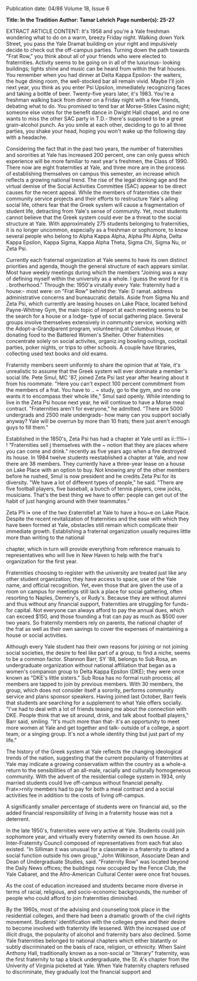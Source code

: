 Publication date: 04/86
Volume 18, Issue 6

**Title: In the Tradition**
**Author: Tamar Lehrich**
**Page number(s): 25-27**

EXTRACT ARTICLE CONTENT:
It's 1958 and you're a Yale freshman wondering what to do on a 
warm, breezy Friday night. Walking down York Street, you pass the 
Yale Dramat building on your right and impulsively decide to check 
out the off-campus parties. Turning down the path towards "Frat 
Row," you think about all of your friends who were elected to 
fraternities. Activity seems to be going on in all of the luxurious-
looking buildings; lights shine and music can be heard from within the 
frat houses. You remember when you had dinner at Delta Kappa 
Epsilon- the waiters, the huge dining room, the well-stocked bar all 
remain vivid. Maybe I'll join next year, you think as you enter Psi 
Upsilon, immediately recognizing faces and taking a bottle of beer. 
Twenty-five years later, it's 1983. You're a freshman walking back 
from dinner on a Friday night with a few friends, debating what to do. 
You promised to tend bar at Morse-Stiles Casino night; someone else 
votes for the benefit dance in Dwight Hall chapel, and no one wants to 
miss the other SAC party in T.D.- there's supposed to be a great 
grain-alcohol punch. As you smile at each other, deciding to go to all 
three parties, you shake your head, hoping you won't wake up the 
following day with a headache. 

Considering the fact that in the past two years, the number of 
fraternities and sororities at Yale has increased 200 percent, one can 
only guess which experience will be more familiar to next year's 
freshmen, the Class of 1990. There now are eight fraternities at Yale, 
and three more are in the process of establishing themselves on 
campus this semester, an increase which reflects a growing national 
trend. The rise of the legal drinking age and the virtual demise of the 
Social Activities Committee (SAC) appear to be direct causes for the 
recent appeal. While the members of fraternities cite their community 
service projects and their efforts to restructure Yale's ailing social life, 
others fear that the Greek system will cause a fragmentation of student 
life, detracting from Yale's sense of community. Yet, most students 
cannot believe that the Greek system could ever be a threat to the 
social structure at Yale. With approximately 275 students belonging 
to fraternities, it is no longer uncommon, especially as a freshman or 
sophomore, to know several people who belong to Alpha Kappa 
Alpha, Alpha Phi Alpha, Delta Kappa Epsilon, Kappa Sigma, Kappa 
Alpha Theta, Sigma Chi, Sigma Nu, or Zeta Psi. 

Currently each fraternal organization at Yale seems to have its own 
distinct priorities and agenda, though the general structure of each 
appears similar. Most have weekly meetings during which the members 
"Joining was a way of 
defining myself within 
the university as a 
whole. I guess the 
word for it is . 
brotherhood." 
Through the: 1950'a virutally every Yale: 
fraternity had a house:- most were: on 
"Frat Row" behind the: Yale: D ramat. 
address administrative concerns and 
bureaucratic details. Aside from Sigma 
Nu and Zeta Psi, which currently are 
leasing houses on Lake Place, located 
behind Payne-Whitney Gym, the main 
topic of import at each meeting seems 
to be the search for a house or a lodge-
type of social gathering place. Several 
groups involve themselves extensively 
in community service, working with 
the Adopt-a-Grandparent program, 
volunteering at Columbus House, or 
donating food to the Battered Women's 
Shelter. Other fraternities concentrate 
solely on social activites, organiz.ing 
bowling outings, 
cocktail parties, 
poker nights, or trips to other schools. 
A couple have libraries, collecting used 
text books and old exams. 

Fraternity members seem uniformly 
to share the opinion that at Yale, it's 
unrealistic to assume that the Greek 
system will ever dominate a member's 
social life. Pete Smul, MC '87, joined 
Zeta Psi last year after hearing about it 
from his roommate. "Here you can't 
expect 100 percent commitment from 
the members of a frat. You have to 
.. 
~ 
study, go to the gym, and no one wants 
it to encompass their whole life," Smul 
said openly. While intending to live in 
the Zeta Psi house next year, he will 
continue to have a 
Morse meal 
contract. "Fraternities aren't for 
everyone," he admitted. "There are 
5000 
undergrads and 2500 
male 
undergrads- how many can you 
support socially anyway? Yale will be 
overrun by more than 10 frats; there 
just aren't enough guys to fill them." 

Established in the 1850's, Zeta Psi 
has had a chapter at Yale until as 
ii::!!!ii~ i ! "Fraternities sell 
j themselves with the 
~ notion that they are 
places where you can 
come and drink." 
recently as five years ago when a fire 
destroyed its house. In 1984 twelve 
students reestablished a chapter at 
Yale, and now there are 38 members. 
They currently have a three-year lease 
on a house on Lake Place with an 
option to buy. Not knowing any of the 
other members before he rushed, Smul 
is now president and he credits Zeta 
Psi for its diversity. "We have a lot of 
different types of people," he said. 
"There are five football players, five 
baseball, a bunch of tennis players, 
crew jocks, musicians. That's the best 
thing we have to offer: people can get 
out of the habit of just hanging around 
with their teammates." 

Zeta P1i i• one of the two £raternitie1 at Yale to have a hou~e on Lake Place. 
Despite the recent revitalization of 
fraternities and the ease with which 
they have been formed at Yale, 
obstacles still remain which complicate 
their immediate growth. Establishing a 
fraternal organization usually requires 
little more than writing to the national


chapter, which in turn will provide 
everything from reference manuals to 
representatives who will live in New 
Haven 
to 
help with 
the 
frat's 
organization for the first 
year. 

Fraternities choosing to register with 
the university are treated just like any 
other student organization; they have 
access to space, use of the Yale name, 
and official recognition. Yet, even 
those that are given the use of a room 
on campus for meetings still lack a 
place 
for 
social gathering, 
often 
resorting to Naples, Demery's, or Rudy's. 
Because they are without alumni and 
thus without any financial support, 
fraternities are struggling for funds-
for capital. Not everyone can always 
afford to pay the annual dues, which 
can exceed $150, and those founding a 
frat can pay as much as $500 over two 
years. So fraternity members rely on 
parents, the national chapter of the frat 
as well as their own savings to cover 
the expenses of maintaining a house or 
social activities. 

Although every Yale student has 
their own reasons for joining or not 
joining social societies, the desire to 
feel like part of a group, to find a 
niche, seems to be a common factor. 
Shannon Barr, SY '88, belongs to Sub 
Rosa, an undergraduate organization 
without national affiliation that began 
as a women's companion group to 
Delta Kappa Epsilon (DKE); they 
were once known as "DKE's little 
sisters." Sub Rosa has no formal rush 
process; all members are tapped to join 
by 
previous members. 
With 30 
members, the group, which does not 
consider itself a sorority, performs 
community 
service and plans 
sponsor speakers. Having joined last 
October, Barr feels that students are 
searching for a supplement to what 
Yale offers socially. "I've had to deal 
with a lot of friends teasing me about 
the connection with DKE. People 
think that we sit around, drink, and 
talk about football players," Barr said, 
smiling. "It's much 
more than 
that- it's an opportunity to meet more 
women at Yale and get together and 
talk- outside of a college, a sport 
team, or a singing group. It's not a 
whole identity thing but just part of my 
life." 

The history of the Greek system at 
Yale reflects the changing ideological 
trends of the nation, suggesting that 
the current popularity of fraternities at 
Yale may indicate a 
growing 
conservatism within the country as a 
whole-a return to the sensibilities of 
an all-male, racially and culturally 
homogeneous community. With the 
advent of the residential college system 
in 1934, only married students could 
live 
off-campus 
without 
financial 
penalty. Frat«>rnity members had to 
pay for both a meal contract and a 
social activities fee in addition to the 
costs of living off-campus. 

A 
significantly smaller percentage of 
students were on financial aid, so the 
added financial responsibility of living 
in a fraternity house was not a 
deterrent. 

In the late 1950's, fraternities were 
very active at Yale. Students could join 
sophomore year, and virtually every 
fraternity owned its own house. An 
Inter-Fraternity Council composed of 
representatives from each frat also 
existed. "In Silliman it was unusual for 
a classmate in a fraternity to attend a 
social function outside his own group," 
John Wilkinson, Associate Dean and 
Dean of Undergraduate Studies, said. 
"Fraternity Row" was located beyond 
the Daily News offices; the buildings 
now occupied by the Fence Club, the 
Yale Cabaret, and the Afro-American 
Cultural Center were once frat houses. 

As the cost of education increased and 
students became more diverse in terms 
of racial, religious, and socio-economic 
backgrounds, the number of people 
who could afford to join fraternities 
diminished. 

By the 1960s, most of the advising 
and counseling took place in the 
residential colleges, and there had been 
a dramatic growth of the civil rights 
movement. Students' identification 
with the colleges grew and their desire 
to become involved with fraternity life 
lessened. With the increased use of 
illicit drugs, the popularity of alcohol 
and fraternity bars also declined. Some 
Yale fraternities belonged to national 
chapters which either blatantly or 
subtly discriminated on the basis of 
race, religion, or ethnicity. When 
Saint Anthony 
Hall, 
traditionally 
known as a non-social or "literary" 
fraternity, was the first fraternity to tap 
a black undergraduate, the St. A's 
chapter from the Univerity of Virginia 
picketed at Yale. When Yale fraternity 
chapters refused to discriminate, they 
gradually lost the financial support and